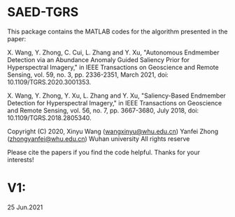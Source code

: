# SAED-TGRS

This package contains the MATLAB codes for the algorithm presented in the paper:

X. Wang, Y. Zhong, C. Cui, L. Zhang and Y. Xu, "Autonomous Endmember
Detection via an Abundance Anomaly Guided Saliency Prior for
Hyperspectral Imagery," in IEEE Transactions on Geoscience and Remote
Sensing, vol. 59, no. 3, pp. 2336-2351, March 2021, doi:
10.1109/TGRS.2020.3001353.

X. Wang, Y. Zhong, Y. Xu, L. Zhang and Y. Xu, "Saliency-Based Endmember
Detection for Hyperspectral Imagery," in IEEE Transactions on Geoscience
and Remote Sensing, vol. 56, no. 7, pp. 3667-3680, July 2018, doi:
10.1109/TGRS.2018.2805340.

Copyright (C) 2020, Xinyu Wang (wangxinyu@whu.edu.cn)
                    Yanfei Zhong (zhongyanfei@whu.edu.cn)
                    Wuhan university
                    All rights reserve

Please cite the papers if you find the code helpful. Thanks for your interests!


# V1:  

25 Jun.2021
